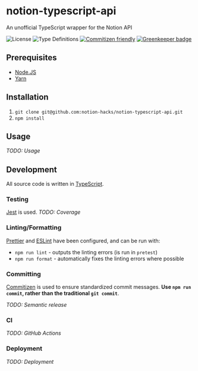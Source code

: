 # notion-typescript-api
An unofficial TypeScript wrapper for the Notion API

![License](https://img.shields.io/github/license/notion-hacks/notion-typescript-api.svg)
![Type Definitions](https://img.shields.io/npm/types/typescript.svg)
[![Commitizen friendly](https://img.shields.io/badge/commitizen-friendly-brightgreen.svg)](http://commitizen.github.io/cz-cli/) [![Greenkeeper badge](https://badges.greenkeeper.io/notion-hacks/notion-typescript-api.svg)](https://greenkeeper.io/)

## Prerequisites
* [Node.JS](https://nodejs.org/en/)
* [Yarn](https://yarnpkg.com/lang/en/)

## Installation
1. `git clone git@github.com:notion-hacks/notion-typescript-api.git`
1. `npm install`

## Usage
*TODO: Usage*

## Development
All source code is written in [TypeScript](https://www.typescriptlang.org/).

### Testing
[Jest](https://jestjs.io/) is used. *TODO: Coverage*

### Linting/Formatting
[Prettier](https://prettier.io/) and [ESLint](https://eslint.org/) have been configured, and can be run with:
* `npm run lint` - outputs the linting errors (is run in `pretest`)
* `npm run format` - automatically fixes the linting errors where possible

### Committing
[Commitizen](https://commitizen.github.io/cz-cli/) is used to ensure standardized commit messages. **Use `npm run commit`, rather than the traditional `git commit`**.

*TODO: Semantic release* 

### CI
*TODO: GitHub Actions*

### Deployment
*TODO: Deployment*
